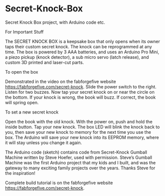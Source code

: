# Secret-Knock-Box
Secret Knock Box project, with Arduino code etc.

For Important Stuff

The SECRET KNOCK BOX is a keepsake box that only opens when its owner taps their custom secret knock.  The knock can be reprogrammed at any
time.  The box is powered by 3 AAA batteries, and uses an Arduino Pro Mini, a piezo pickup (knock detector), a sub micro servo (latch
release), and custom 3D printed and laser-cut parts.  

To open the box

Demonstrated in the video on the fabforgefive website https://fabforgefive.com/secret-knock. Slide the power switch to the right. Listen
for two buzzes. Now tap your secret knock on or near the circle on the bottom. If your knock is wrong, the book will buzz.  If correct, 
the book will spring open. 

To set a new secret knock

Open the book with the old knock. With the power on, push and hold the inside button. Tap your new knock. The box LED will blink the knock
back to you, then save your new knock to memory for the next time you use the box. The Arduino will save your new knock into its EEPROM
memory, where it will stay unless you change it again.

The Arduino code (sketch) contains code from Secret-Knock Gumball Machine written by Steve Hoefer, used with permission. Steve’s Gumball
Machine was the first Arduino project that my kids and I built, and was the gateway to many exciting family projects over the years. Thanks 
Steve for the inspiration!

Complete build tutorial is on the fabforgefive website https://fabforgefive.com/secret-knock.
